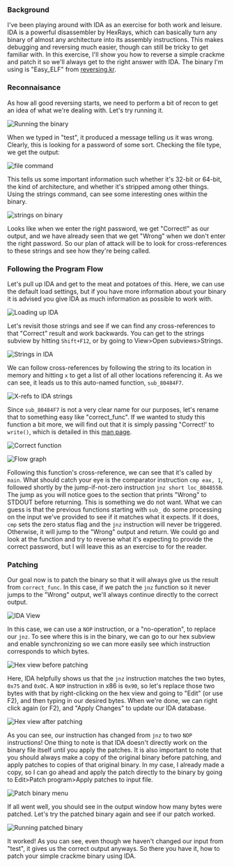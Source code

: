### Background
I've been playing around with IDA as an exercise for both work and leisure. IDA is a powerful disassembler by HexRays, which can basically turn any binary of almost any architecture into its assembly instructions. This makes debugging and reversing much easier, though can still be tricky to get familiar with. In this exercise, I'll show you how to reverse a simple crackme and patch it so we'll always get to the right answer with IDA. The binary I'm using is "Easy_ELF" from [reversing.kr](http://reversing.kr).


### Reconnaisance
As how all good reversing starts, we need to perform a bit of recon to get an idea of what we're dealing with. Let's try running it.

![Running the binary](https://github.com/quickbrownfox319/quickbrownfox319.github.io/raw/master/images/20190122/easy-elf-run.png)

When we typed in "test", it produced a message telling us it was wrong. Clearly, this is looking for a password of some sort. Checking the file type, we get the output:

![file command](https://github.com/quickbrownfox319/quickbrownfox319.github.io/raw/master/images/20190122/file-easy-elf.png)


This tells us some important information such whether it's 32-bit or 64-bit, the kind of architecture, and whether it's stripped among other things. Using the strings command, can see some interesting ones within the binary.

![strings on binary](https://github.com/quickbrownfox319/quickbrownfox319.github.io/raw/master/images/20190122/strings-easy-elf.png)

Looks like when we enter the right password, we get "Correct!" as our output, and we have already seen that we get "Wrong" when we don't enter the right password. So our plan of attack will be to look for cross-references to these strings and see how they're being called.

### Following the Program Flow
Let's pull up IDA and get to the meat and potatoes of this. Here, we can use the default load settings, but if you have more information about your binary it is advised you give IDA as much information as possible to work with.

![Loading up IDA](https://github.com/quickbrownfox319/quickbrownfox319.github.io/raw/master/images/20190122/ida-load-binary.png)

Let's revisit those strings and see if we can find any cross-references to that "Correct" result and work backwards. You can get to the strings subview by hitting `Shift+F12`, or by going to View>Open subviews>Strings.

![Strings in IDA](https://github.com/quickbrownfox319/quickbrownfox319.github.io/raw/master/images/20190122/ida-strings.png)

We can follow cross-references by following the string to its location in memory and hitting `x` to get a list of all other locations referencing it. As we can see, it leads us to this auto-named function, `sub_80484F7`.

![X-refs to IDA strings](https://github.com/quickbrownfox319/quickbrownfox319.github.io/raw/master/images/20190122/ida-strings-xref.png)

Since `sub_80484F7` is not a very clear name for our purposes, let's rename that to something easy like "correct_func". If we wanted to study this function a bit more, we will find out that it is simply passing "Correct!' to `write()`, which is detailed in this [man page](http://man7.org/linux/man-pages/man2/write.2.html).

![Correct function](https://github.com/quickbrownfox319/quickbrownfox319.github.io/raw/master/images/20190122/ida-correct-func.png)

![Flow graph](https://github.com/quickbrownfox319/quickbrownfox319.github.io/raw/master/images/20190122/ida-main-func.png)

Following this function's cross-reference, we can see that it's called by `main`. What should catch your eye is the comparator instruction `cmp eax, 1`, followed shortly by the jump-if-not-zero instruction `jnz short loc_804855B`. The jump as you will notice goes to the section that prints "Wrong" to STDOUT before returning. This is something we do not want. What we can guess is that the previous functions starting with `sub_` do some processing on the input we've provided to see if it matches what it expects. If it does, `cmp` sets the zero status flag and the `jnz` instruction will never be triggered. Otherwise, it will jump to the "Wrong" output and return. We could go and look at the function and try to reverse what it's expecting to provide the correct password, but I will leave this as an exercise to for the reader.

### Patching
Our goal now is to patch the binary so that it will always give us the result from `correct_func`. In this case, if we patch the `jnz` function so it never jumps to the "Wrong" output, we'll always continue directly to the correct output.

![IDA View](https://github.com/quickbrownfox319/quickbrownfox319.github.io/raw/master/images/20190122/ida-view.png)

In this case, we can use a `NOP` instruction, or a "no-operation", to replace our `jnz`. To see where this is in the binary, we can go to our hex subview and enable synchronizing so we can more easily see which instruction corresponds to which bytes.

![Hex view before patching](https://github.com/quickbrownfox319/quickbrownfox319.github.io/raw/master/images/20190122/pre-patch.png)

Here, IDA helpfully shows us that the `jnz` instruction matches the two bytes, `0x75` and `0x0C`. A `NOP` instruction in x86 is `0x90`, so let's replace those two bytes with that by right-clicking on the hex view and going to "Edit" (or use F2), and then typing in our desired bytes. When we're done, we can right click again (or F2), and "Apply Changes" to update our IDA database.

![Hex view after patching](https://github.com/quickbrownfox319/quickbrownfox319.github.io/raw/master/images/20190122/post-patch.png)

As you can see, our instruction has changed from `jnz` to two `NOP` instructions! One thing to note is that IDA doesn't directly work on the binary file itself until you apply the patches. It is also important to note that you should always make a copy of the original binary before patching, and apply patches to copies of that original binary. In my case, I already made a copy, so I can go ahead and apply the patch directly to the binary by going to Edit>Patch program>Apply patches to input file.

![Patch binary menu](https://github.com/quickbrownfox319/quickbrownfox319.github.io/raw/master/images/20190122/apply-patch-screen.png)

If all went well, you should see in the output window how many bytes were patched. Let's try the patched binary again and see if our patch worked.

![Running patched binary](https://github.com/quickbrownfox319/quickbrownfox319.github.io/raw/master/images/20190122/run-patched-binary.png)

It worked! As you can see, even though we haven't changed our input from "test", it gives us the correct output anyways. So there you have it, how to patch your simple crackme binary using IDA.
